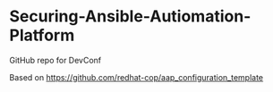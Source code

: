 # Securing-Ansible-Autiomation-Platform
GitHub repo for DevConf

Based on https://github.com/redhat-cop/aap_configuration_template
